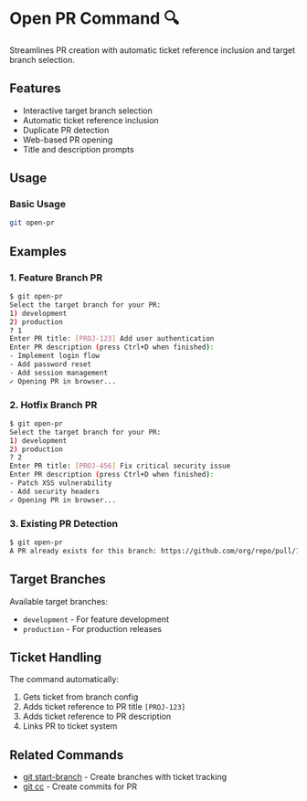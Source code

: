 # Open PR Command 🔍

Streamlines PR creation with automatic ticket reference inclusion and target branch selection.

## Features

- Interactive target branch selection
- Automatic ticket reference inclusion
- Duplicate PR detection
- Web-based PR opening
- Title and description prompts

## Usage

### Basic Usage

```bash
git open-pr
```

## Examples

### 1. Feature Branch PR

```bash
$ git open-pr
Select the target branch for your PR:
1) development
2) production
? 1
Enter PR title: [PROJ-123] Add user authentication
Enter PR description (press Ctrl+D when finished):
- Implement login flow
- Add password reset
- Add session management
✓ Opening PR in browser...
```

### 2. Hotfix Branch PR

```bash
$ git open-pr
Select the target branch for your PR:
1) development
2) production
? 2
Enter PR title: [PROJ-456] Fix critical security issue
Enter PR description (press Ctrl+D when finished):
- Patch XSS vulnerability
- Add security headers
✓ Opening PR in browser...
```

### 3. Existing PR Detection

```bash
$ git open-pr
A PR already exists for this branch: https://github.com/org/repo/pull/123
```

## Target Branches

Available target branches:
- `development` - For feature development
- `production` - For production releases

## Ticket Handling

The command automatically:
1. Gets ticket from branch config
2. Adds ticket reference to PR title `[PROJ-123]`
3. Adds ticket reference to PR description
4. Links PR to ticket system

## Related Commands

- [git start-branch](start-branch.md) - Create branches with ticket tracking
- [git cc](conventional-commit.md) - Create commits for PR
